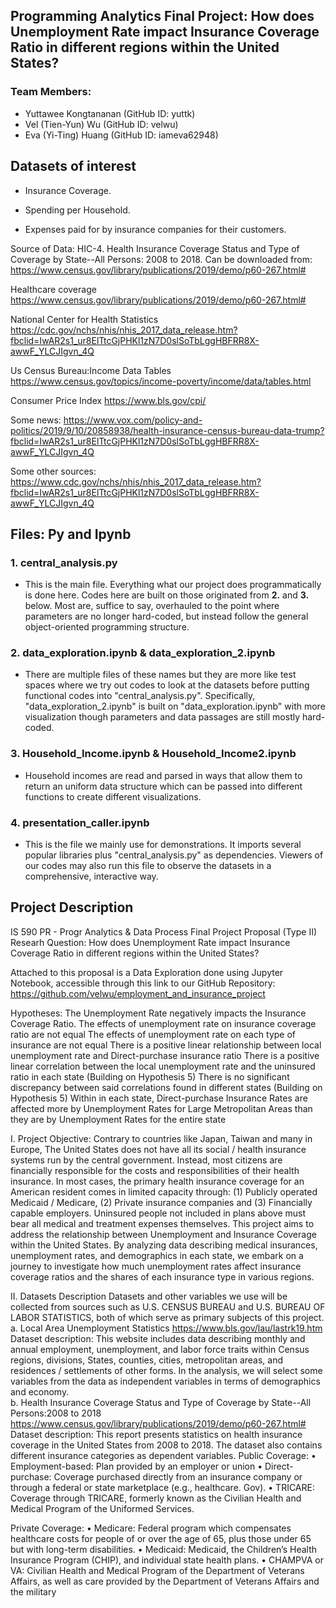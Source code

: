 ## Programming Analytics Final Project: How does Unemployment Rate impact Insurance Coverage Ratio in different regions within the United States?
### Team Members:
* Yuttawee Kongtananan (GitHub ID: yuttk)
* Vel (Tien-Yun) Wu (GitHub ID: velwu)
* Eva (Yi-Ting) Huang (GitHub ID: iameva62948)


## Datasets of interest
* Insurance Coverage.

* Spending per Household.

* Expenses paid for by insurance companies for their customers.

Source of Data: HIC-4. Health Insurance Coverage Status and Type of Coverage by State--All Persons: 2008 to 2018. Can be downloaded from: https://www.census.gov/library/publications/2019/demo/p60-267.html#

Healthcare coverage
https://www.census.gov/library/publications/2019/demo/p60-267.html#

National Center for Health Statistics
https://cdc.gov/nchs/nhis/nhis_2017_data_release.htm?fbclid=IwAR2s1_ur8ElTtcGjPHKl1zN7D0slSoTbLggHBFRR8X-awwF_YLCJIgvn_4Q

Us Census Bureau:Income Data Tables
https://www.census.gov/topics/income-poverty/income/data/tables.html

Consumer Price Index
https://www.bls.gov/cpi/



Some news: https://www.vox.com/policy-and-politics/2019/9/10/20858938/health-insurance-census-bureau-data-trump?fbclid=IwAR2s1_ur8ElTtcGjPHKl1zN7D0slSoTbLggHBFRR8X-awwF_YLCJIgvn_4Q

Some other sources: https://www.cdc.gov/nchs/nhis/nhis_2017_data_release.htm?fbclid=IwAR2s1_ur8ElTtcGjPHKl1zN7D0slSoTbLggHBFRR8X-awwF_YLCJIgvn_4Q

## Files: Py and Ipynb
### 1. central_analysis.py
- This is the main file. Everything what our project does programmatically is done here. Codes here are built on those originated from **2.** and **3.** below. Most are, suffice to say, overhauled to the point where parameters are no longer hard-coded, but instead follow the general object-oriented programming structure.

### 2. data_exploration.ipynb & data_exploration_2.ipynb
- There are multiple files of these names but they are more like test spaces where we try out codes to look at the datasets before putting functional codes into "central_analysis.py". Specifically, "data_exploration_2.ipynb" is built on "data_exploration.ipynb" with more visualization though parameters and data passages are still mostly hard-coded.

### 3. Household_Income.ipynb & Household_Income2.ipynb
- Household incomes are read and parsed in ways that allow them to return an uniform data structure which can be passed into different functions to create different visualizations. 

### 4. presentation_caller.ipynb
- This is the file we mainly use for demonstrations. It imports several popular libraries plus "central_analysis.py" as dependencies. Viewers of our codes may also run this file to observe the datasets in a comprehensive, interactive way.


## Project Description
IS 590 PR - Progr Analytics & Data Process Final Project Proposal (Type II)
Researh Question:
How does Unemployment Rate impact Insurance Coverage Ratio in different regions within the United States?

Attached to this proposal is a Data Exploration done using Jupyter Notebook, accessible through this link to our GitHub Repository:
https://github.com/velwu/employment_and_insurance_project

Hypotheses:
The Unemployment Rate negatively impacts the Insurance Coverage Ratio.
The effects of unemployment rate on insurance coverage ratio are not equal
The effects of unemployment rate on each type of insurance are not equal
There is a positive linear relationship between local unemployment rate and Direct-purchase insurance ratio
There is a positive linear correlation between the local unemployment rate and the uninsured ratio in each state
(Building on Hypothesis 5) There is no significant discrepancy between said correlations found in different states
(Building on Hypothesis 5) Within in each state, Direct-purchase Insurance Rates are affected more by Unemployment Rates for Large Metropolitan Areas than they are by Unemployment Rates for the entire state
		 	 	 					
I. Project Objective:
Contrary to countries like Japan, Taiwan and many in Europe, The United States does not have all its social / health insurance systems run by the central government. Instead, most citizens are financially responsible for the costs and responsibilities of their health insurance. In most cases, the primary health insurance coverage for an American resident comes in limited capacity through: (1) Publicly operated Medicaid / Medicare, (2) Private insurance companies and (3) Financially capable employers. Uninsured people not included in plans above must bear all medical and treatment expenses themselves. 
This project aims to address the relationship between Unemployment and Insurance Coverage within the United States. By analyzing data describing medical insurances, unemployment rates, and demographics in each state, we embark on a journey to investigate how much unemployment rates affect insurance coverage ratios and the shares of each insurance type in various regions.


II. Datasets Description
Datasets and other variables we use will be collected from sources such as U.S. CENSUS BUREAU and U.S. BUREAU OF LABOR STATISTICS, both of which serve as primary subjects of this project.
a. Local Area Unemployment Statistics
https://www.bls.gov/lau/lastrk19.htm 
Dataset description: This website includes data describing monthly and annual employment, unemployment, and labor force traits within Census regions, divisions, States, counties, cities, metropolitan areas, and residences / settlements of other forms. In the analysis, we will select some variables from the data as independent variables in terms of demographics and economy.			
b. Health Insurance Coverage Status and Type of Coverage by State--All Persons:2008 to 2018
https://www.census.gov/library/publications/2019/demo/p60-267.html# 
Dataset description: This report presents statistics on health insurance coverage in the United States from 2008 to 2018. The dataset also contains different insurance categories as  dependent variables.
Public Coverage:
•  Employment-based: Plan provided by an employer or union
• Direct-purchase: Coverage purchased directly from an insurance company or through a federal or state marketplace (e.g., healthcare. Gov).
• TRICARE: Coverage through TRICARE, formerly known as the Civilian Health and Medical Program of the Uniformed Services.

Private Coverage:
 • Medicare: Federal program which compensates healthcare costs for people of or over the age of 65, plus those under 65 but with long-term disabilities.
• Medicaid: Medicaid, the Children’s Health Insurance Program (CHIP), and individual state health plans.
• CHAMPVA or VA: Civilian Health and Medical Program of the Department of Veterans Affairs, as well as care provided by the Department of Veterans Affairs and the military

